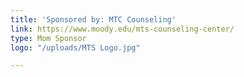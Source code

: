 ```yaml
---
title: 'Sponsored by: MTC Counseling'
link: https://www.moody.edu/mts-counseling-center/
type: Mom Sponsor
logo: "/uploads/MTS Logo.jpg"

---
```

